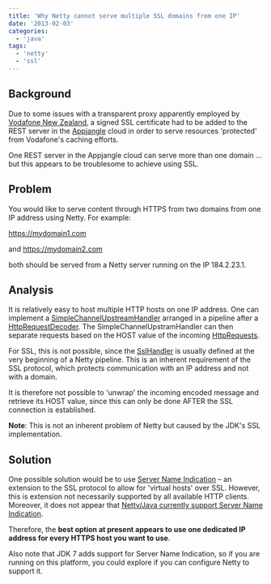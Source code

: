 ```yaml
---
title: 'Why Netty cannot serve multiple SSL domains from one IP'
date: '2013-02-03'
categories:
  - 'java'
tags:
  - 'netty'
  - 'ssl'
---
```


## Background

Due to some issues with a transparent proxy apparently employed by [Vodafone New Zealand](http://community.vodafone.co.nz/t5/Landline-and-broadband/Transparent-Proxy/td-p/63810), a signed SSL certificate had to be added to the REST server in the [Appjangle](http://appjangle.com/) cloud in order to serve resources 'protected' from Vodafone's caching efforts.

One REST server in the Appjangle cloud can serve more than one domain … but this appears to be troublesome to achieve using SSL.

## Problem

You would like to serve content through HTTPS from two domains from one IP address using Netty. For example:

https://mydomain1.com

and https://mydomain2.com

both should be served from a Netty server running on the IP 184.2.23.1.

## Analysis

It is relatively easy to host multiple HTTP hosts on one IP address. One can implement a [SimpleChannelUpstreamHandler](http://docs.jboss.org/netty/3.2/api/org/jboss/netty/channel/SimpleChannelUpstreamHandler.html) arranged in a pipeline after a [HttpRequestDecoder](http://docs.jboss.org/netty/3.2/api/org/jboss/netty/handler/codec/http/HttpRequestDecoder.html). The SimpleChannelUpstramHandler can then separate requests based on the HOST value of the incoming [HttpRequests](http://docs.jboss.org/netty/3.2/api/org/jboss/netty/handler/codec/http/HttpRequest.html).

For SSL, this is not possible, since the [SslHandler](http://docs.jboss.org/netty/3.2/api/org/jboss/netty/handler/ssl/SslHandler.html) is usually defined at the very beginning of a Netty pipeline. This is an inherent requirement of the SSL protocol, which protects communication with an IP address and not with a domain.

It is therefore not possible to 'unwrap' the incoming encoded message and retrieve its HOST value, since this can only be done AFTER the SSL connection is established.

**Note**: This is not an inherent problem of Netty but caused by the JDK's SSL implementation.

## Solution

One possible solution would be to use [Server Name Indication](http://en.wikipedia.org/wiki/Server_Name_Indication) – an extension to the SSL protocol to allow for 'virtual hosts' over SSL. However, this is extension not necessarily supported by all available HTTP clients. Moreover, it does not appear that [Netty/Java currently support Server Name Indication](http://stackoverflow.com/questions/11573913/jboss-netty-support-for-sni-server-name-indication).

Therefore, the **best option at present appears to use one dedicated IP address for every HTTPS host you want to use**.

Also note that JDK 7 adds support for Server Name Indication, so if you are running on this platform, you could explore if you can configure Netty to support it.
